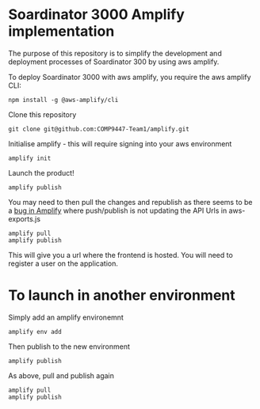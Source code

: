 # Soardinator 3000 Amplify implementation

The purpose of this repository is to simplify the development and deployment processes of Soardinator 300 by using aws amplify.

To deploy Soardinator 3000 with aws amplify, you require the aws amplify CLI:
```
npm install -g @aws-amplify/cli
```

Clone this repository
```
git clone git@github.com:COMP9447-Team1/amplify.git
```

Initialise amplify - this will require signing into your aws environment
```
amplify init
```

Launch the product!
```
amplify publish
```

You may need to then pull the changes and republish as there seems to be a [bug in Amplify](https://github.com/aws-amplify/amplify-cli/issues/3033) where push/publish is not updating the API Urls in aws-exports.js
```
amplify pull
amplify publish
```
This will give you a url where the frontend is hosted. You will need to register a user on the application.


# To launch in another environment

Simply add an amplify environemnt
```
amplify env add
```

Then publish to the new environment
```
amplify publish
```

As above, pull and publish again
```
amplify pull
amplify publish
```
